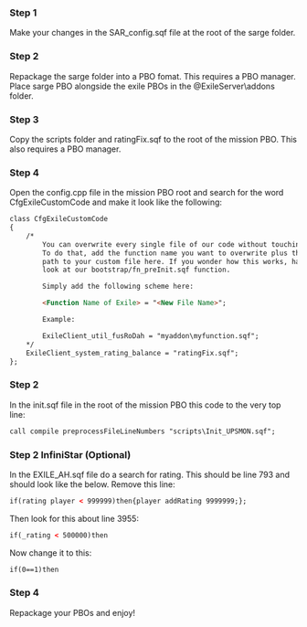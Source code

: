 ### Step 1
Make your changes in the SAR_config.sqf file at the root of the sarge folder.

### Step 2
Repackage the sarge folder into a PBO fomat. This requires a PBO manager.
Place sarge PBO alongside the exile PBOs in the @ExileServer\addons folder.

### Step 3
Copy the scripts folder and ratingFix.sqf to the root of the mission PBO. This also requires a PBO manager.

### Step 4
Open the config.cpp file in the mission PBO root and search for the word CfgExileCustomCode and make it look like the following: 
```html
class CfgExileCustomCode 
{
	/*
		You can overwrite every single file of our code without touching it.
		To do that, add the function name you want to overwrite plus the 
		path to your custom file here. If you wonder how this works, have a
		look at our bootstrap/fn_preInit.sqf function.

		Simply add the following scheme here:

		<Function Name of Exile> = "<New File Name>";

		Example:

		ExileClient_util_fusRoDah = "myaddon\myfunction.sqf";
	*/
	ExileClient_system_rating_balance = "ratingFix.sqf";
};
```

### Step 2
In the init.sqf file in the root of the mission PBO this code to the very top line:
```html
call compile preprocessFileLineNumbers "scripts\Init_UPSMON.sqf";
```

### Step 2 InfiniStar (Optional)
In the EXILE_AH.sqf file do a search for rating. This should be line 793 and should look like the below. Remove this line:
```html
if(rating player < 999999)then{player addRating 9999999;};
```
Then look for this about line 3955:
```html
if(_rating < 500000)then
```
Now change it to this:
```html
if(0==1)then
```
### Step 4
Repackage your PBOs and enjoy!
